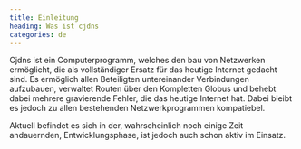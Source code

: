 ```yaml
---
title: Einleitung
heading: Was ist cjdns
categories: de
---
```


Cjdns ist ein Computerprogramm, welches den bau von Netzwerken ermöglicht, die als vollständiger Ersatz für das heutige Internet gedacht sind. Es ermöglich allen Beteiligten untereinander Verbindungen aufzubauen, verwaltet Routen über den Kompletten Globus und behebt dabei mehrere gravierende Fehler, die das heutige Internet hat. Dabei bleibt es jedoch zu allen bestehenden Netzwerkprogrammen kompatiebel.

Aktuell befindet es sich in der, wahrscheinlich noch einige Zeit andauernden, Entwicklungsphase, ist jedoch auch schon aktiv im Einsatz.
